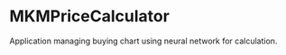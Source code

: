 MKMPriceCalculator
==================

Application managing buying chart using neural network for calculation.
